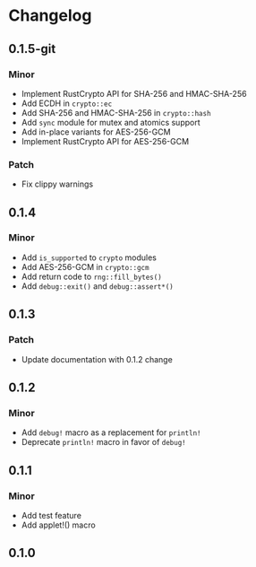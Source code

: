 # Changelog

## 0.1.5-git

### Minor

- Implement RustCrypto API for SHA-256 and HMAC-SHA-256
- Add ECDH in `crypto::ec`
- Add SHA-256 and HMAC-SHA-256 in `crypto::hash`
- Add `sync` module for mutex and atomics support
- Add in-place variants for AES-256-GCM
- Implement RustCrypto API for AES-256-GCM

### Patch

- Fix clippy warnings

## 0.1.4

### Minor

- Add `is_supported` to `crypto` modules
- Add AES-256-GCM in `crypto::gcm`
- Add return code to `rng::fill_bytes()`
- Add `debug::exit()` and `debug::assert*()`

## 0.1.3

### Patch

- Update documentation with 0.1.2 change

## 0.1.2

### Minor

- Add `debug!` macro as a replacement for `println!`
- Deprecate `println!` macro in favor of `debug!`

## 0.1.1

### Minor

- Add test feature
- Add applet!() macro

## 0.1.0

<!-- Increment to skip CHANGELOG.md test: 3 -->
